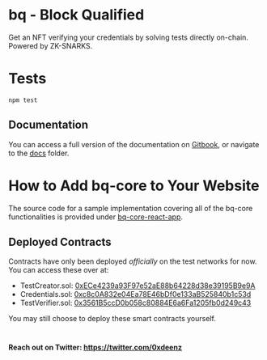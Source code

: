 # bq - Block Qualified

Get an NFT verifying your credentials by solving tests directly on-chain. 
Powered by ZK-SNARKS.

# Tests

```
npm test
```

## Documentation

You can access a full version of the documentation on [Gitbook](https://deenz.gitbook.io/bq-core/), or navigate to the [docs](./docs/) folder.

# How to Add bq-core to Your Website

The source code for a sample implementation covering all of the bq-core functionalities is provided under [bq-core-react-app](https://github.com/0xdeenz/bq-core-react-app).

## Deployed Contracts

Contracts have only been deployed _officially_ on the test networks for now. You can access these over at:

- TestCreator.sol: [0xECe4239a93F97e52aE88b64228d38e39195B9e9A](https://mumbai.polygonscan.com/address/0xECe4239a93F97e52aE88b64228d38e39195B9e9A#code)
- Credentials.sol: [0xc8c0A832e04Ea78E46bDf0e133aB525840b1c53d](https://mumbai.polygonscan.com/address/0xc8c0A832e04Ea78E46bDf0e133aB525840b1c53d#code)
- TestVerifier.sol: [0x3561B5ccD0b058c80884E6a6Fa1205fb0d249c43](https://mumbai.polygonscan.com/address/0x3561B5ccD0b058c80884E6a6Fa1205fb0d249c43#code)

You may still choose to deploy these smart contracts yourself.

#
#### Reach out on Twitter: https://twitter.com/0xdeenz
